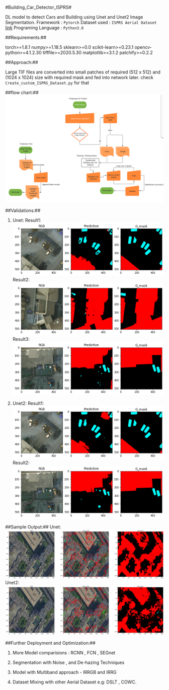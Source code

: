 #Building_Car_Detector_ISPRS#

DL model to detect Cars and Building using Unet and Unet2 Image Segmentation.
Framework : `Pytorch`
Dataset used : `ISPRS Aerial Dataset` [link](https://www2.isprs.org/commissions/comm2/wg4/benchmark/2d-sem-label-potsdam/)
Programing Language : `Python3.6`

##Requirements:##

torch>=1.8.1
numpy>=1.18.5
sklearn>=0.0
scikit-learn>=0.23.1
opencv-python>=4.1.2.30
tifffile>=2020.5.30
matplotlib>=3.1.2
patchify>=0.2.2

##Approach:##

Large TIF files are converted into small patches of required (512 x 512) and (1024 x 1024) size with required mask and fed into network later.
check ```Create_custom_ISPRS_Dataset.py``` for that

##flow chart:##
![Approch](Results/Flowchart.png)

##Validations:##
1. Unet:
Result1:![unet1.1](Results/unet-1.png)
Result2:![unet1.2](Results/unet-4.png)
Result3:![unet1.3](Results/unet-5.png)

2. Unet2:
Result1:![unet2.1](Results/unet2-3.png)
Result2:![unet2.2](Results/unet2-7.png)

##Sample Output:##
Unet:![unet_routput.png](Results/unet-output.png)
Unet2:![unet2](Results/unet2-output.png)

##Further Deployment and Optimization:##
1. More Model comparisions : RCNN , FCN , SEGnet

2. Segmentation with Noise , and De-hazing Techniques

3. Model with Multiband approach - IRRGB and IRRG

3. Dataset Mixing with other Aerial Dataset e.g: DSLT , COWC.




